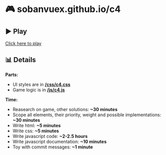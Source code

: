 :video_game: sobanvuex.github.io/c4
=========================

:arrow_forward: Play
----

[Click here to play](https://sobanvuex.github.io/c4/ "Play")

:bar_chart: Details
-------

**Parts:**

- UI styles are in **[/css/c4.css](https://github.com/SobanVuex/c4/blob/gh-pages/css/c4.css)**
- Game logic is in **[/js/c4.js](https://github.com/SobanVuex/c4/blob/gh-pages/css/c4.css)**

**Time:**

- Reasearch on game, other solutions: **~30 minutes**
- Scope all elements, their priority, weight and possible implementations: **~30 minutes**
- Write html: **~5 minutes**
- Write css: **~5 minutes**
- Write javascript code: **~2-2.5 hours**
- Write javascript documentation: **~10 minutes**
- Toy with commit messages: **~1 minute**
